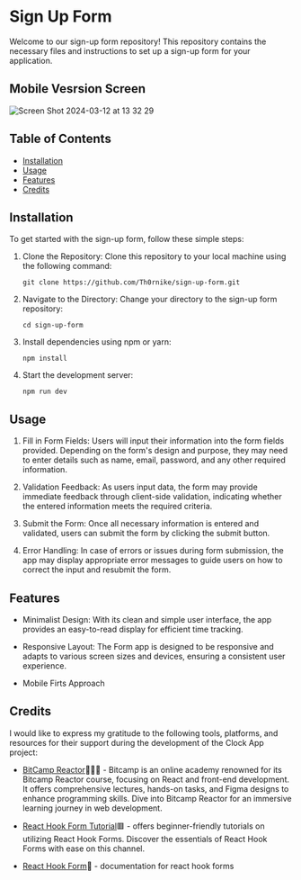 # Sign Up Form

Welcome to our sign-up form repository! This repository contains the necessary files and instructions to set up a sign-up form for your application.

## Mobile Vesrsion Screen
![Screen Shot 2024-03-12 at 13 32 29](https://github.com/Th0rnike/Sign-Up-Form/assets/116254117/c2e20952-1528-4b3a-a60b-32adfcee92e7)

## Table of Contents

- [Installation](#installation)
- [Usage](#usage)
- [Features](#features)
- [Credits](#credits)

## Installation

To get started with the sign-up form, follow these simple steps:

1. Clone the Repository: Clone this repository to your local machine using the following command:

   `git clone https://github.com/Th0rnike/sign-up-form.git`

2. Navigate to the Directory: Change your directory to the sign-up form repository:

   `cd sign-up-form`

3. Install dependencies using npm or yarn:

   `npm install`

4. Start the development server:

   `npm run dev`

## Usage

1. Fill in Form Fields: Users will input their information into the form fields provided. Depending on the form's design and purpose, they may need to enter details such as name, email, password, and any other required information.

2. Validation Feedback: As users input data, the form may provide immediate feedback through client-side validation, indicating whether the entered information meets the required criteria.

3. Submit the Form: Once all necessary information is entered and validated, users can submit the form by clicking the submit button.

4. Error Handling: In case of errors or issues during form submission, the app may display appropriate error messages to guide users on how to correct the input and resubmit the form.

## Features

- Minimalist Design: With its clean and simple user interface, the app provides an easy-to-read display for efficient time tracking.

- Responsive Layout: The Form app is designed to be responsive and adapts to various screen sizes and devices, ensuring a consistent user experience.

- Mobile Firts Approach

## Credits

I would like to express my gratitude to the following tools, platforms, and resources for their support during the development of the Clock App project:

- [BitCamp Reactor](https://reactor.bitcamp.ge/)👨🏻‍💻 - Bitcamp is an online academy renowned for its Bitcamp Reactor course, focusing on React and front-end development. It offers comprehensive lectures, hands-on tasks, and Figma designs to enhance programming skills. Dive into Bitcamp Reactor for an immersive learning journey in web development.

- [React Hook Form Tutorial](https://www.youtube.com/watch?v=cc_xmawJ8Kg&list=LL&index=2&t=1287s)🟥 - offers beginner-friendly tutorials on utilizing React Hook Forms. Discover the essentials of React Hook Forms with ease on this channel.

- [React Hook Form](https://react-hook-form.com/get-started)📄 - documentation for react hook forms
